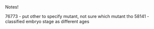 Notes!

76773 - put other to specify mutant, not sure which mutant tho
58141 - classified embryo stage as different ages
